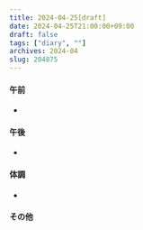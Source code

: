 ```yaml
---
title: 2024-04-25[draft]
date: 2024-04-25T21:00:00+09:00
draft: false
tags: ["diary", ""]
archives: 2024-04
slug: 204875
---
```

#### 午前
- 
#### 午後
- 
#### 体調
- 
#### その他